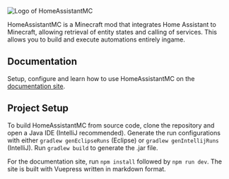 ![Logo of HomeAssistantMC](https://i.imgur.com/9SMxBA5.png)

HomeAssistantMC is a Minecraft mod that integrates Home Assistant to Minecraft, allowing retrieval of entity states and calling of services. This allows you to build and execute automations entirely ingame.

## Documentation
Setup, configure and learn how to use HomeAssistantMC on the [documentation site](https://codestian.github.io/HomeAssistantMC/).

## Project Setup

To build HomeAssistantMC from source code, clone the repository and open a Java IDE (IntelliJ recommended). Generate the run configurations with either `gradlew genEclipseRuns` (Eclipse) or `gradlew genIntellijRuns` (IntelliJ). Run `gradlew build` to generate the .jar file.

For the documentation site, run `npm install` followed by `npm run dev`. The site is built with Vuepress written in markdown format.